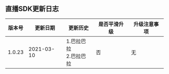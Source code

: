 ## 直播SDK更新日志

| 版本号 | 更新日期 | 更新历史 | 是否平滑升级 | 升级注意事项 |
| -- | -- | -- | -- | -- |
| 1.0.23 | 2021-03-10 | 1.巴拉巴拉<br/>2.巴拉巴拉 | 否 | 无 |